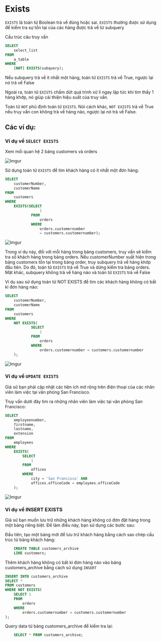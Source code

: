 # Exists 

`EXISTS` là toán tử Boolean trả về đúng hoặc sai. `EXISTS` thường được sử dụng để kiểm tra sự tồn tại của các hàng được trả về từ subquery

Cấu trúc câu truy vấn
```sql
SELECT 
    select_list
FROM
    a_table
WHERE
    [NOT] EXISTS(subquery);
```

Nếu subquery trả về ít nhất một hàng, toán tử `EXISTS` trả về True, ngược lại nó trả về False

Ngoài ra, toán tử `EXISTS` chấm dứt quá trình xử lí ngay lập tức khi tìm thấy 1 hàng khớp, nó giúp cải thiện hiệu suất của truy vấn.

Toán tử `NOT` phủ định toán tử `EXISTS`. Nói cách khác, `NOT EXISTS` trả về True nếu truy vấn con không trả về hàng nào, ngược lại nó trả về False.

## Các ví dụ:

### Ví dụ về `SELECT EXISTS`

Xem mối quan hệ 2 bảng customers và orders

![Imgur](https://i.imgur.com/kr1q70r.png)

Sử dụng toán tử `EXISTS` để tìm khách hàng có ít nhất một đơn hàng:
```sql
SELECT 
    customerNumber, 
    customerName
FROM
    customers
WHERE
    EXISTS(SELECT 
                1
            FROM
                orders
            WHERE
                orders.customernumber 
                = customers.customernumber);
```

![Imgur](https://i.imgur.com/JMoQbDy.png)

Trong ví dụ này, đối với mỗi hàng trong bảng customers, truy vấn sẽ kiểm tra số khách hàng trong bảng orders. Nếu customerNumber xuất hiện trong bảng customers tồn tại trong bảng order, truy subquery trả về hàng khớp đầu tiên. Do đó, toán tử `EXISTS` trả về True và dừng kiểm tra bảng orders. Mặt khác, subquery không trả về hàng nào và toán tử `EXISTS` trả về False

Ví dụ sau sử dụng toán tử NOT EXISTS để tìm các khách hàng không có bất kì đơn hàng nào:
```sql
SELECT 
    customerNumber, 
    customerName
FROM
    customers
WHERE
    NOT EXISTS( 
            SELECT 
                1
            FROM
                orders
            WHERE
                orders.customernumber = customers.customernumber
    );
```

![Imgur](https://i.imgur.com/yKwoHJj.png)

### Ví dụ về `UPDATE EXISTS`

Giả sử bạn phải cập nhật các tiện ích mở rộng trên điện thoại của các nhân viên làm việc tại văn phòng San Francisco.

Truy vấn dưới đây tìm ra những nhân viên làm việc tại văn phòng San Francisco:
```sql
SELECT 
    employeenumber, 
    firstname, 
    lastname, 
    extension
FROM
    employees
WHERE
    EXISTS( 
        SELECT 
            1
        FROM
            offices
        WHERE
            city = 'San Francisco' AND 
            offices.officeCode = employees.officeCode
    );
```

![Imgur](https://i.imgur.com/lxUS3Vb.png)

### Ví dụ về INSERT EXISTS
Giả sử bạn muốn lưu trữ những khách hàng không có đơn đặt hàng trong một bảng riêng biệt. Để làm điều này, bạn sử dụng các bước sau:

Đầu tiên, tạo một bảng mới để lưu trữ khách hàng bằng cách sao chép cấu trúc từ bảng khách hàng:
```sql
    CREATE TABLE customers_archive 
    LIKE customers;
```

Thêm khách hàng không có bất kì đơn hàng nào vào bảng customers_archive bằng cách sử dụng `INSERT`
```sql
INSERT INTO customers_archive
SELECT * 
FROM customers
WHERE NOT EXISTS( 
    SELECT 1
    FROM
        orders
    WHERE
        orders.customernumber = customers.customernumber
);
```

Query data từ bảng customers_archive để kiểm tra lại:
```sql
    SELECT * FROM customers_archive;
```

